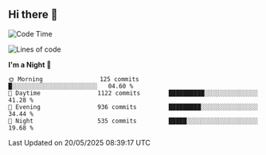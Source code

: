 ## Hi there 👋

<!--
**Wangmerlyn/Wangmerlyn** is a ✨ _special_ ✨ repository because its `README.md` (this file) appears on your GitHub profile.

Here are some ideas to get you started:

- 🔭 I’m currently working on ...
- 🌱 I’m currently learning ...
- 👯 I’m looking to collaborate on ...
- 🤔 I’m looking for help with ...
- 💬 Ask me about ...
- 📫 How to reach me: ...
- 😄 Pronouns: ...
- ⚡ Fun fact: ...
-->
<!--START_SECTION:waka-->
![Code Time](http://img.shields.io/badge/Code%20Time-301%20hrs%2051%20mins-blue)

![Lines of code](https://img.shields.io/badge/From%20Hello%20World%20I%27ve%20Written-12.3%20million%20lines%20of%20code-blue)

**I'm a Night 🦉** 

```text
🌞 Morning                125 commits         █░░░░░░░░░░░░░░░░░░░░░░░░   04.60 % 
🌆 Daytime                1122 commits        ██████████░░░░░░░░░░░░░░░   41.28 % 
🌃 Evening                936 commits         █████████░░░░░░░░░░░░░░░░   34.44 % 
🌙 Night                  535 commits         █████░░░░░░░░░░░░░░░░░░░░   19.68 % 
```



 Last Updated on 20/05/2025 08:39:17 UTC
<!--END_SECTION:waka-->
